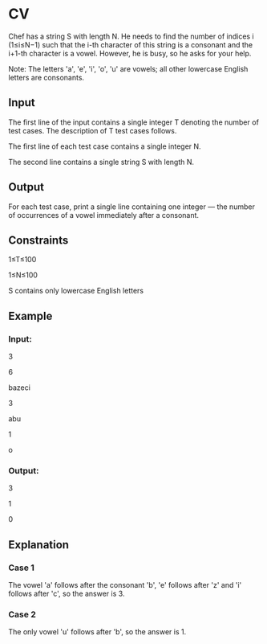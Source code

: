# CV

Chef has a string S with length N. 
He needs to find the number of indices i (1≤i≤N−1) such that the i-th character of this string is a consonant and the i+1-th character is a vowel. 
However, he is busy, so he asks for your help.

Note: The letters 'a', 'e', 'i', 'o', 'u' are vowels; all other lowercase English letters are consonants.

## Input

The first line of the input contains a single integer T denoting the number of test cases. The description of T test cases follows.

The first line of each test case contains a single integer N.

The second line contains a single string S with length N.

## Output

For each test case, print a single line containing one integer ― the number of occurrences of a vowel immediately after a consonant.

## Constraints

1≤T≤100
 
1≤N≤100

S contains only lowercase English letters

## Example

### Input:

3

6

bazeci

3

abu

1

o

### Output:

3

1

0

## Explanation

### Case 1

The vowel 'a' follows after the consonant 'b', 'e' follows after 'z' and 'i' follows after 'c', so the answer is 3.

### Case 2

The only vowel 'u' follows after 'b', so the answer is 1.
